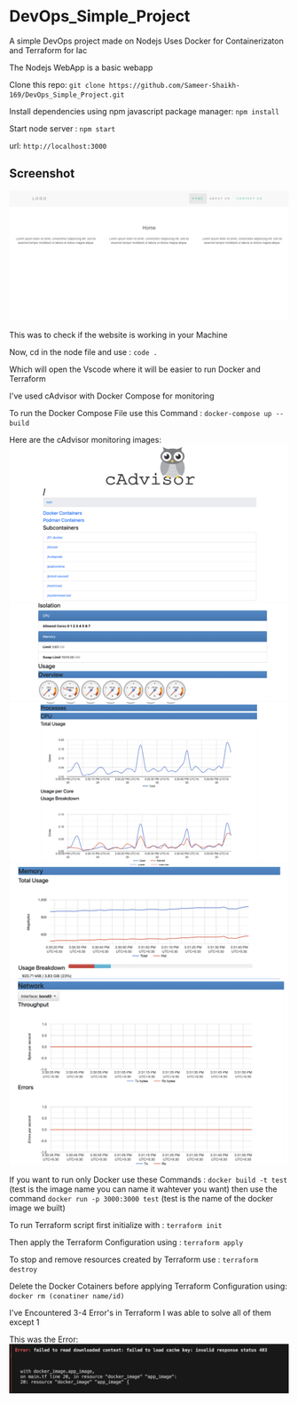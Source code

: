 # DevOps_Simple_Project
A simple DevOps project made on Nodejs 
Uses Docker for Containerizaton and Terraform for Iac 

The Nodejs WebApp is a basic webapp

Clone this repo: ```git clone https://github.com/Sameer-Shaikh-169/DevOps_Simple_Project.git```

Install dependencies using npm javascript package manager: ```npm install```

Start node server : ```npm start```

url: ```http://localhost:3000```

## Screenshot
<img src="public/img/screenshot.png">

This was to check if the website is working in your Machine

Now, cd in the node file and use : ```code .```

Which will open the Vscode where it will be easier to run Docker and Terraform

I've used cAdvisor with Docker Compose for monitoring

To run the Docker Compose File use this Command : ```docker-compose up --build```

Here are the cAdvisor monitoring images:
<img src="public/img/cAdv1.png">
<img src="public/img/cAdv2.png">
<img src="public/img/cAdv3.png">
<img src="public/img/cAdv4.png">
<img src="public/img/cAdv5.png">

If you want to run only Docker use these Commands : ```docker build -t test```  (test is the image name you can name it wahtever you want) then use the command ```docker run -p 3000:3000 test``` (test is the name of the docker image we built)

To run Terraform script first initialize with : ```terraform init```

Then apply the Terraform Configuration using : ```terraform apply```

To stop and remove resources created by Terraform use : ```terraform destroy```

Delete the Docker Cotainers before applying Terraform Configuration using: ```docker rm (conatiner name/id)```

I've Encountered 3-4 Error's in Terraform I was able to solve all of them except 1

This was the Error:
<img src="public/img/screenshotgit1.png">





